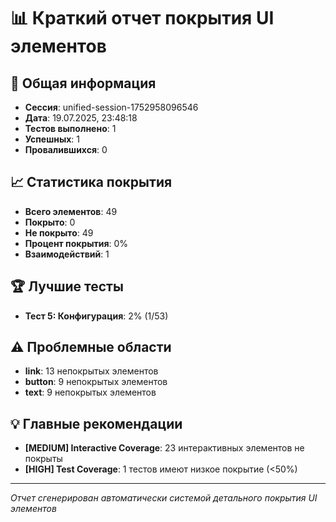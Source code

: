 # 📊 Краткий отчет покрытия UI элементов

## 🎯 Общая информация
- **Сессия**: unified-session-1752958096546
- **Дата**: 19.07.2025, 23:48:18
- **Тестов выполнено**: 1
- **Успешных**: 1
- **Провалившихся**: 0

## 📈 Статистика покрытия
- **Всего элементов**: 49
- **Покрыто**: 0
- **Не покрыто**: 49
- **Процент покрытия**: 0%
- **Взаимодействий**: 1

## 🏆 Лучшие тесты
- **Тест 5: Конфигурация**: 2% (1/53)

## ⚠️ Проблемные области
- **link**: 13 непокрытых элементов
- **button**: 9 непокрытых элементов
- **text**: 9 непокрытых элементов

## 💡 Главные рекомендации
- **[MEDIUM] Interactive Coverage**: 23 интерактивных элементов не покрыты
- **[HIGH] Test Coverage**: 1 тестов имеют низкое покрытие (<50%)

---
*Отчет сгенерирован автоматически системой детального покрытия UI элементов*